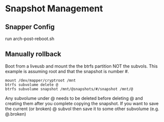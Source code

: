 # Snapshot Management


## Snapper Config

run arch-post-reboot.sh


## Manually rollback
Boot from a liveusb and mount the the btrfs partition NOT the subvols. This example is assuming root and that the snapshot is number #.
```
mount /dev/mapper/cryptroot /mnt
btrfs subvolume delete @
btrfs subvolume snapshot /mnt/@snapshots/#/snapshot /mnt/@
```
Any subvolume under @ needs to be deleted before deleting @ and creating them after you complete copying the snapshot. If you want to save the current (or broken) @ subvol then save it to some other subvolume (e.g. @.broken)
